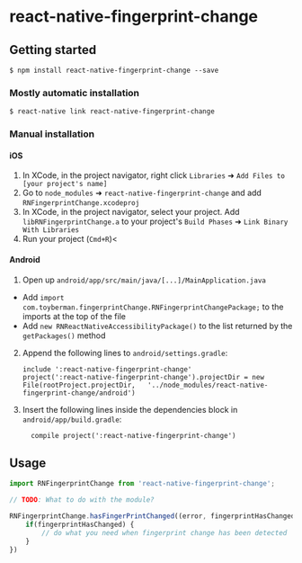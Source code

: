 
# react-native-fingerprint-change

## Getting started

`$ npm install react-native-fingerprint-change --save`

### Mostly automatic installation

`$ react-native link react-native-fingerprint-change`

### Manual installation


#### iOS

1. In XCode, in the project navigator, right click `Libraries` ➜ `Add Files to [your project's name]`
2. Go to `node_modules` ➜ `react-native-fingerprint-change` and add `RNFingerprintChange.xcodeproj`
3. In XCode, in the project navigator, select your project. Add `libRNFingerprintChange.a` to your project's `Build Phases` ➜ `Link Binary With Libraries`
4. Run your project (`Cmd+R`)<

#### Android

1. Open up `android/app/src/main/java/[...]/MainApplication.java`
  - Add `import com.toyberman.fingerprintChange.RNFingerprintChangePackage;` to the imports at the top of the file
  - Add `new RNReactNativeAccessibilityPackage()` to the list returned by the `getPackages()` method
2. Append the following lines to `android/settings.gradle`:
  	```
  	include ':react-native-fingerprint-change'
  	project(':react-native-fingerprint-change').projectDir = new File(rootProject.projectDir, 	'../node_modules/react-native-fingerprint-change/android')
  	```
3. Insert the following lines inside the dependencies block in `android/app/build.gradle`:
  	```
      compile project(':react-native-fingerprint-change')
  	```


## Usage
```javascript
import RNFingerprintChange from 'react-native-fingerprint-change';

// TODO: What to do with the module?

RNFingerprintChange.hasFingerPrintChanged((error, fingerprintHasChanged)=>{
	if(fingerprintHasChanged) {
		// do what you need when fingerprint change has been detected
	}
})
		
```
  
